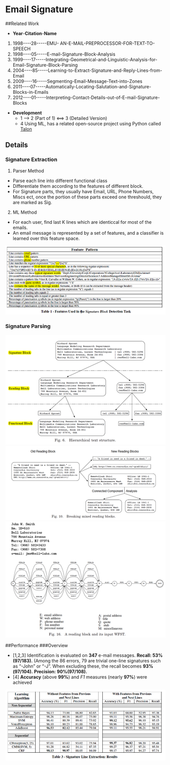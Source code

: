 # Email Signature

##Related Work 
 - **Year**-**Citation**-**Name**

1. 1998----28-----EMU- AN-E-MAIL-PREPROCESSOR-FOR-TEXT-TO-SPEECH
2. 1998----05-----E-mail-Signature-Block-Analysis
3. 1999----17-----Integrating-Geometrical-and-Linguistic-Analysis-for-Email-Signature-Block-Parsing
4. 2004----85-----Learning-to-Extract-Signature-and-Reply-Lines-from-Email
5. 2009----16-----Segmenting-Email-Message-Text-into-Zones
6. 2011----07-----Automatically-Locating-Salutation-and-Signature-Blocks-in-Emails
7. 2012----01-----Interpreting-Contact-Details-out-of-E-mail-Signature-Blocks


- **Development**
  - 1 --> 2 (Part of 1) <==> 3 (Detailed Version)
  - 4 Using ML, has a related open-source project using Python called [Talon](https://github.com/mailgun/talon)

## Details
### Signature Extraction
1. Parser Method
  - Parse each line into different functional class
  - Differentiate them according to the features of different block. 
  - For Signature parts, they usually have Email, URL, Phone Numbers, Miscs ect, once the portion of these parts exceed one threshould, they are marked as Sig.

2. ML Method
  - For each user, find last K lines which are identiccal for most of the emails.
  - An email message is represented by a set of features, and a classifier is
learned over this feature space.

![Screen Shot 2016-01-27 at 2.04.43 PM.png](resources/D1B45FA00952AD4130BB007FA37FF4B9.png)

### Signature Parsing
![Screen Shot 2016-01-27 at 2.10.43 PM.png](resources/FC88982F824B284519BC6823D6350779.png)
![Screen Shot 2016-01-27 at 2.11.13 PM.png](resources/C976B739B1EE572FD3192CD10D1F51B3.png)
![Screen Shot 2016-01-27 at 2.13.58 PM.png](resources/0C7A39A738C45F6380F11D30493DF6F1.png)

##Performance
###Overview
- [1,2,3] Identification is evaluated on __347__ e-mail messages. 
__Recall: 53% (97/183).__ (Among the 86 errors, 79 are trivial one-line signatures such as “-John” or “-J”. When excluding these, the recall becomes __93%(97/104).__ 
__Precision: 90%(97/108).__
- [4] __Accuracy__ (above __99%__) and _F1_ measures (nearly __97%__) were achieved

![Screen Shot 2016-01-27 at 2.04.09 PM.png](resources/DFB054AB733CE5DDFF225E3DA3EC6F29.png)
